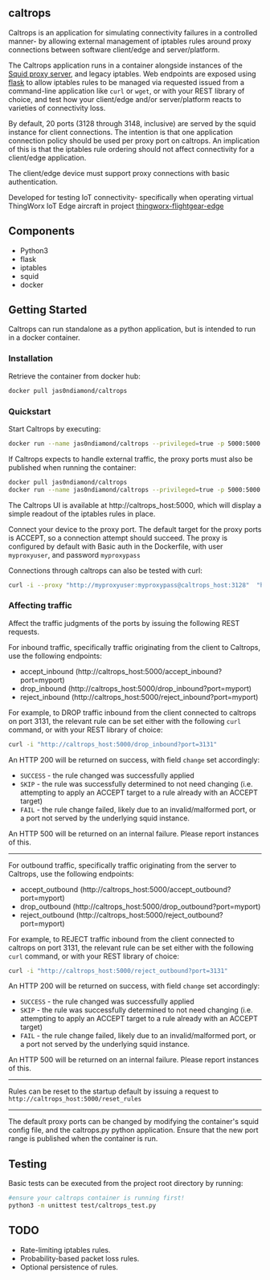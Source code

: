 ## caltrops
Caltrops is an application for simulating connectivity failures in a controlled manner- by allowing external management of iptables rules around proxy connections between software client/edge and server/platform.

The Caltrops application runs in a container alongside instances of the [Squid proxy server](https://www.squid-cache.org), and legacy iptables. Web endpoints are exposed using [flask](https://flask.palletsprojects.com/) to allow iptables rules to be managed via requested issued from a command-line application like `curl` or `wget`, or with your REST library of choice, and test how your client/edge and/or server/platform reacts to varieties of connectivity loss.

By default, 20 ports (3128 through 3148, inclusive) are served by the squid instance for client connections. The intention is that one application connection policy should be used per proxy port on caltrops. An implication of this is that the iptables rule ordering should not affect connectivity for a client/edge application.

The client/edge device must support proxy connections with basic authentication.

Developed for testing IoT connectivity- specifically when operating virtual ThingWorx IoT Edge aircraft in project [thingworx-flightgear-edge](https://github.com/jas0ndiamond/thingworx-flightgear-edge)

## Components
* Python3
* flask
* iptables
* squid
* docker

## Getting Started
Caltrops can run standalone as a python application, but is intended to run in a docker container.

### Installation

Retrieve the container from docker hub:
```bash
docker pull jas0ndiamond/caltrops
```

### Quickstart

Start Caltrops by executing:
```bash
docker run --name jas0ndiamond/caltrops --privileged=true -p 5000:5000
```

If Caltrops expects to handle external traffic, the proxy ports must also be published when running the container:
```bash
docker pull jas0ndiamond/caltrops
docker run --name jas0ndiamond/caltrops --privileged=true -p 5000:5000 -p 3128-3148:3128-3148
```

The Caltrops UI is available at http://caltrops_host:5000, which will display a simple readout of the iptables rules in place.

Connect your device to the proxy port. The default target for the proxy ports is ACCEPT, so a connection attempt should succeed. The proxy is configured by default with Basic auth in the Dockerfile, with user `myproxyuser`, and password `myproxypass`

Connections through caltrops can also be tested with curl:
```bash
curl -i --proxy "http://myproxyuser:myproxypass@caltrops_host:3128"  "https://www.github.com"
```

### Affecting traffic

Affect the traffic judgments of the ports by issuing the following REST requests.

For inbound traffic, specifically traffic originating from the client to Caltrops, use the following endpoints:
* accept_inbound (http://caltrops_host:5000/accept_inbound?port=myport)
* drop_inbound (http://caltrops_host:5000/drop_inbound?port=myport)
* reject_inbound (http://caltrops_host:5000/reject_inbound?port=myport)

For example, to DROP traffic inbound from the client connected to caltrops on port 3131, the relevant rule can be set either with the following `curl` command, or with your REST library of choice:
```bash
curl -i "http://caltrops_host:5000/drop_inbound?port=3131"
```

An HTTP 200 will be returned on success, with field `change` set accordingly:
* `SUCCESS` - the rule changed was successfully applied
* `SKIP` - the rule was successfully determined to not need changing (i.e. attempting to apply an ACCEPT target to a rule already with an ACCEPT target)
* `FAIL` - the rule change failed, likely due to an invalid/malformed port, or a port not served by the underlying squid instance.

An HTTP 500 will be returned on an internal failure. Please report instances of this.

---

For outbound traffic, specifically traffic originating from the server to Caltrops, use the following endpoints:
* accept_outbound (http://caltrops_host:5000/accept_outbound?port=myport)
* drop_outbound (http://caltrops_host:5000/drop_outbound?port=myport)
* reject_outbound (http://caltrops_host:5000/reject_outbound?port=myport)

For example, to REJECT traffic inbound from the client connected to caltrops on port 3131, the relevant rule can be set either with the following `curl` command, or with your REST library of choice:
```bash
curl -i "http://caltrops_host:5000/reject_outbound?port=3131"
```

An HTTP 200 will be returned on success, with field `change` set accordingly:
* `SUCCESS` - the rule changed was successfully applied
* `SKIP` - the rule was successfully determined to not need changing (i.e. attempting to apply an ACCEPT target to a rule already with an ACCEPT target)
* `FAIL` - the rule change failed, likely due to an invalid/malformed port, or a port not served by the underlying squid instance.

An HTTP 500 will be returned on an internal failure. Please report instances of this.

---

Rules can be reset to the startup default by issuing a request to `http://caltrops_host:5000/reset_rules`

---

The default proxy ports can be changed by modifying the container's squid config file, and the caltrops.py python application. Ensure that the new port range is published when the container is run.

## Testing

Basic tests can be executed from the project root directory by running:
```bash
#ensure your caltrops container is running first!
python3 -m unittest test/caltrops_test.py
```

## TODO
* Rate-limiting iptables rules.
* Probability-based packet loss rules.
* Optional persistence of rules.
